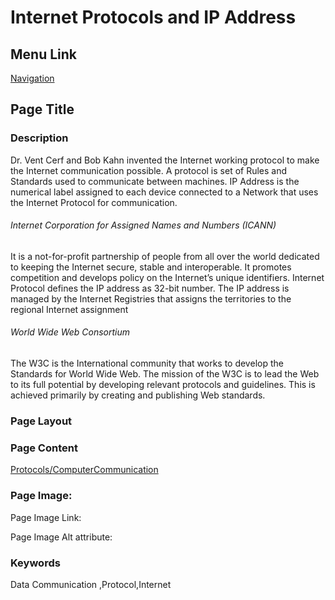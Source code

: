 # Internet Protocols and IP Address

## Menu Link

[Navigation](/Sections/NavContents.md)


## Page Title


### Description

Dr. Vent Cerf and Bob Kahn invented the Internet working protocol to make the Internet communication possible. A protocol is set of Rules and Standards used to communicate between machines.
IP Address is the numerical label assigned to each device connected to a Network that uses the Internet Protocol for communication.

 ###### Internet Corporation for Assigned Names and Numbers (ICANN)
It is a not-for-profit partnership of people from all over the world dedicated to keeping the Internet secure, stable and interoperable. It promotes competition and develops policy on the Internet’s unique identifiers. Internet Protocol defines the IP address as 32-bit number. The IP address is managed by the Internet Registries that assigns the territories to the regional Internet assignment

###### World Wide Web Consortium
 The W3C is the International community that works to develop the Standards for World Wide Web. The mission of the W3C is to lead the Web to its full potential by developing relevant protocols and guidelines. This is achieved primarily by creating and publishing Web standards.



### Page Layout


### Page Content
[Protocols/ComputerCommunication](/sections/ComputerCommunication.md)

### Page Image:

Page Image Link:

Page Image Alt attribute: 


### Keywords
Data Communication ,Protocol,Internet
